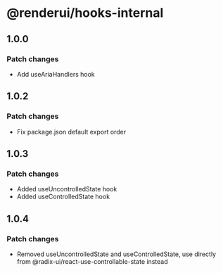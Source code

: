 # @renderui/hooks-internal

## 1.0.0

### Patch changes

- Add useAriaHandlers hook

## 1.0.2

### Patch changes

- Fix package.json default export order

## 1.0.3

### Patch changes

- Added useUncontrolledState hook
- Added useControlledState hook

## 1.0.4

### Patch changes

- Removed useUncontrolledState and useControlledState, use directly from @radix-ui/react-use-controllable-state instead
